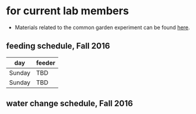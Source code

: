 # for current lab members

- Materials related to the common garden experiment can be found [here](https://drive.google.com/drive/folders/0By-mmmYFVU9PdXdnMXp4RWxTdUU).

## feeding schedule, Fall 2016

| day | feeder |
| ---- | ---- |
| Sunday | TBD |
| Sunday | TBD |


## water change schedule, Fall 2016
